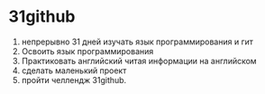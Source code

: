 # 31github
1. непрерывно 31 дней  изучать язык программирования и гит
2. Освоить язык программирования
3. Практиковать английский читая информации на английском
4. сделать маленький проект
5. пройти челлендж 31github.
